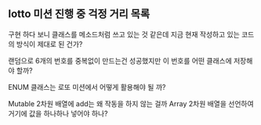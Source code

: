 ## lotto 미션 진행 중 걱정 거리 목록

구현 하다 보니 클래스를 메소드처럼 쓰고 있는 것 같은데 지금 현재 작성하고 있는
코드의 방식이 제대로 된 건가?

랜덤으로 6개의 번호를 중복없이 만드는건 성공했지만 이 번호를 어떤 클래스에 저장해야 할까?

ENUM 클래스는 로또 미션에서 어떻게 활용해야 될 까?

Mutable 2차원 배열에 add는 왜 작동을 하지 않는 걸까
Array 2차원 배열을 선언하여 거기에 값을 하나하나 넣어야 하나?
